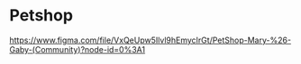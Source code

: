 # Petshop
https://www.figma.com/file/VxQeUpw5Ilvl9hEmycIrGt/PetShop-Mary-%26-Gaby-(Community)?node-id=0%3A1
